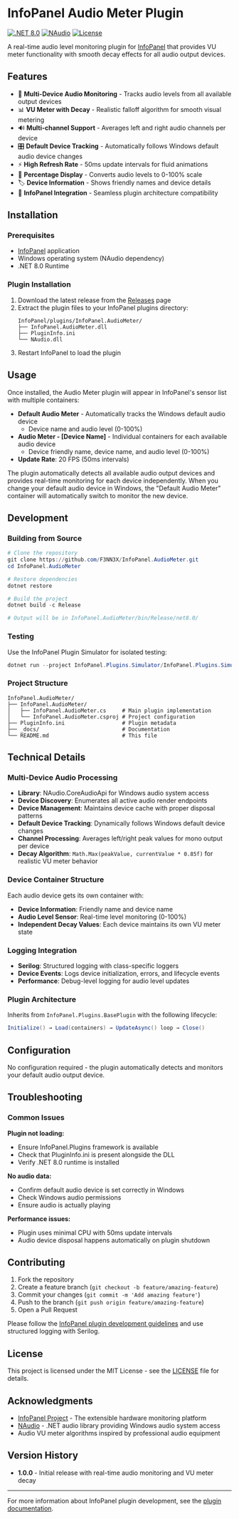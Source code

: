 # InfoPanel Audio Meter Plugin

[![.NET 8.0](https://img.shields.io/badge/.NET-8.0-blue.svg)](https://dotnet.microsoft.com/download/dotnet/8.0)
[![NAudio](https://img.shields.io/badge/NAudio-2.2.1-green.svg)](https://github.com/naudio/NAudio)
[![License](https://img.shields.io/badge/license-MIT-blue.svg)](LICENSE)

A real-time audio level monitoring plugin for [InfoPanel](https://github.com/InfoPanel-Project/InfoPanel) that provides VU meter functionality with smooth decay effects for all audio output devices.

## Features

- 🎵 **Multi-Device Audio Monitoring** - Tracks audio levels from all available output devices
- 📊 **VU Meter with Decay** - Realistic falloff algorithm for smooth visual metering  
- 🔊 **Multi-channel Support** - Averages left and right audio channels per device
- 🎛️ **Default Device Tracking** - Automatically follows Windows default audio device changes
- ⚡ **High Refresh Rate** - 50ms update intervals for fluid animations
- 🎯 **Percentage Display** - Converts audio levels to 0-100% scale
- 🏷️ **Device Information** - Shows friendly names and device details
- 🔌 **InfoPanel Integration** - Seamless plugin architecture compatibility

## Installation

### Prerequisites

- [InfoPanel](https://github.com/InfoPanel-Project/InfoPanel) application
- Windows operating system (NAudio dependency)
- .NET 8.0 Runtime

### Plugin Installation

1. Download the latest release from the [Releases](../../releases) page
2. Extract the plugin files to your InfoPanel plugins directory:
   ```
   InfoPanel/plugins/InfoPanel.AudioMeter/
   ├── InfoPanel.AudioMeter.dll
   ├── PluginInfo.ini
   └── NAudio.dll
   ```
3. Restart InfoPanel to load the plugin

## Usage

Once installed, the Audio Meter plugin will appear in InfoPanel's sensor list with multiple containers:

- **Default Audio Meter** - Automatically tracks the Windows default audio device
  - Device name and audio level (0-100%)
- **Audio Meter - [Device Name]** - Individual containers for each available audio device
  - Device friendly name, device name, and audio level (0-100%)
- **Update Rate**: 20 FPS (50ms intervals)

The plugin automatically detects all available audio output devices and provides real-time monitoring for each device independently. When you change your default audio device in Windows, the "Default Audio Meter" container will automatically switch to monitor the new device.

## Development

### Building from Source

```powershell
# Clone the repository
git clone https://github.com/F3NN3X/InfoPanel.AudioMeter.git
cd InfoPanel.AudioMeter

# Restore dependencies
dotnet restore

# Build the project
dotnet build -c Release

# Output will be in InfoPanel.AudioMeter/bin/Release/net8.0/
```

### Testing

Use the InfoPanel Plugin Simulator for isolated testing:

```powershell
dotnet run --project InfoPanel.Plugins.Simulator/InfoPanel.Plugins.Simulator.csproj
```

### Project Structure

```
InfoPanel.AudioMeter/
├── InfoPanel.AudioMeter/
│   ├── InfoPanel.AudioMeter.cs     # Main plugin implementation
│   └── InfoPanel.AudioMeter.csproj # Project configuration
├── PluginInfo.ini                  # Plugin metadata
├── _docs/                          # Documentation
└── README.md                       # This file
```

## Technical Details

### Multi-Device Audio Processing

- **Library**: NAudio.CoreAudioApi for Windows audio system access
- **Device Discovery**: Enumerates all active audio render endpoints
- **Device Management**: Maintains device cache with proper disposal patterns
- **Default Device Tracking**: Dynamically follows Windows default device changes
- **Channel Processing**: Averages left/right peak values for mono output per device
- **Decay Algorithm**: `Math.Max(peakValue, currentValue * 0.85f)` for realistic VU meter behavior

### Device Container Structure

Each audio device gets its own container with:
- **Device Information**: Friendly name and device name
- **Audio Level Sensor**: Real-time level monitoring (0-100%)
- **Independent Decay Values**: Each device maintains its own VU meter state

### Logging Integration

- **Serilog**: Structured logging with class-specific loggers
- **Device Events**: Logs device initialization, errors, and lifecycle events
- **Performance**: Debug-level logging for audio level updates

### Plugin Architecture

Inherits from `InfoPanel.Plugins.BasePlugin` with the following lifecycle:

```csharp
Initialize() → Load(containers) → UpdateAsync() loop → Close()
```

## Configuration

No configuration required - the plugin automatically detects and monitors your default audio output device.

## Troubleshooting

### Common Issues

**Plugin not loading:**
- Ensure InfoPanel.Plugins framework is available
- Check that PluginInfo.ini is present alongside the DLL
- Verify .NET 8.0 runtime is installed

**No audio data:**
- Confirm default audio device is set correctly in Windows
- Check Windows audio permissions
- Ensure audio is actually playing

**Performance issues:**
- Plugin uses minimal CPU with 50ms update intervals
- Audio device disposal happens automatically on plugin shutdown

## Contributing

1. Fork the repository
2. Create a feature branch (`git checkout -b feature/amazing-feature`)
3. Commit your changes (`git commit -m 'Add amazing feature'`)
4. Push to the branch (`git push origin feature/amazing-feature`)
5. Open a Pull Request

Please follow the [InfoPanel plugin development guidelines](.github/copilot-instructions.md) and use structured logging with Serilog.

## License

This project is licensed under the MIT License - see the [LICENSE](LICENSE) file for details.

## Acknowledgments

- [InfoPanel Project](https://github.com/InfoPanel-Project/InfoPanel) - The extensible hardware monitoring platform
- [NAudio](https://github.com/naudio/NAudio) - .NET audio library providing Windows audio system access
- Audio VU meter algorithms inspired by professional audio equipment

## Version History

- **1.0.0** - Initial release with real-time audio monitoring and VU meter decay

---

For more information about InfoPanel plugin development, see the [plugin documentation](_docs/InfoPanel_PluginDocumentation.md).